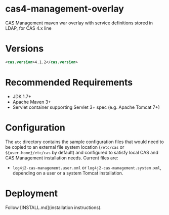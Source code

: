 cas4-management-overlay
=======================

CAS Management maven war overlay with service definitions stored in LDAP, for CAS 4.x line

# Versions
```xml
<cas.version>4.1.2</cas.version>
```

# Recommended Requirements
* JDK 1.7+
* Apache Maven 3+
* Servlet container supporting Servlet 3+ spec (e.g. Apache Tomcat 7+)

# Configuration
The `etc` directory contains the sample configuration files that would need to be copied to an external file system location (`/etc/cas` or `${user.home}/etc/cas` by default) and configured to satisfy local CAS and CAS Management installation needs. Current files are:

* `log4j2-cas-management.user.xml` or `log4j2-cas-management.system.xml`, depending on a user or a system Tomcat installation.

# Deployment

Follow [INSTALL.md](installation instructions).
